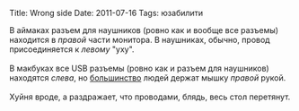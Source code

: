 Title: Wrong side
Date: 2011-07-16
Tags: юзабилити

<div class="text">В аймаках разъем для наушников (ровно как и вообще все разъемы) находится в <i>правой</i> части монитора. В наушниках, обычно, провод присоединяется к <i>левому</i> "уху".<br /><br />
В макбуках все USB разъемы (ровно как и разъем для наушников) находятся <i>слева</i>, но <a href="http://ru.wikipedia.org/wiki/%D0%9F%D1%80%D0%B0%D0%B2%D1%88%D0%B0">большинство</a> людей держат мышку <i>правой</i> рукой.<br /><br />
Хуйня вроде, а раздражает, что проводами, блядь, весь стол перетянут.</div>